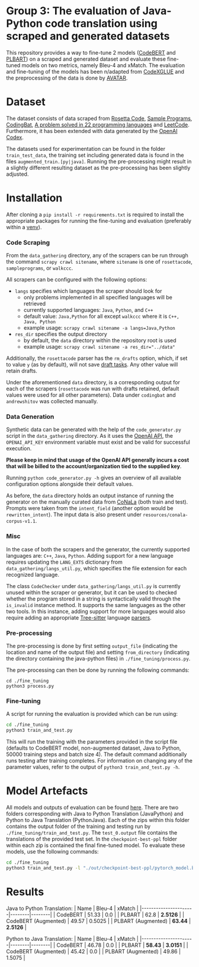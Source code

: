 # Group 3: The evaluation of Java-Python code translation using scraped and generated datasets

This repository provides a way to fine-tune 2 models ([CodeBERT](https://github.com/microsoft/CodeBERT) and [PLBART](https://github.com/wasiahmad/PLBART)) on a scraped and generated dataset and evaluate these fine-tuned models on two metrics, namely Bleu-4 and xMatch.
The evaluation and fine-tuning of the models has been n/adapted from [CodeXGLUE](https://github.com/microsoft/CodeXGLUE) and the preprocessing of the data is done by [AVATAR](https://github.com/wasiahmad/AVATAR).


# Dataset

The dataset consists of data scraped from [Rosetta Code](https://rosettacode.org/wiki/Rosetta_Code), [Sample Programs](https://sampleprograms.io/languages/), [CodingBat](https://codingbat.com/), [A problem solved in 22 programming languages](https://andrewshitov.com/2020/12/07/a-problem-solved-in-22-programming-languages/) and [LeetCode](https://walkccc.me/LeetCode/).
Furthermore, it has been extended with data generated by the [OpenAI Codex](https://openai.com/blog/openai-codex/).

The datasets used for experimentation can be found in the folder `train_test_data`, the training set including generated data is found in the files `augmented_train.[py|java]`. Running the pre-processing might result in a slightly different resulting dataset as the pre-processing has been slightly adjusted.


# Installation

After cloning a `pip install -r requirements.txt` is required to install the appropriate packages for running the fine-tuning and evaluation (preferably within a [venv](https://docs.python.org/3/library/venv.html)).


### Code Scraping

From the `data_gathering` directory, any of the scrapers can be run through the command `scrapy crawl sitename`, where `sitename` is one of `rosettacode`, `sampleprograms`, or `walkccc`.

All scrapers can be configured with the following options:
- `langs` specifies which languages the scraper should look for
  - only problems implemented in all specified languages will be retrieved
  - currently supported languages: `Java`, `Python`, and `C++`
  - default value: `Java,Python` for all except `walkccc` where it is `C++, Java, Python`
  - example usage: `scrapy crawl sitename -a langs=Java,Python`
- `res_dir` specifies the output directory
  - by default, the `data` directory within the repository root is used
  - example usage: `scrapy crawl sitename -a res_dir="../data"`

Additionally, the `rosettacode` parser has the `rm_drafts` option, which, if set to value `y` (as by default), will not save [draft tasks](https://rosettacode.org/wiki/Category:Draft_Programming_Tasks). Any other value will retain drafts.

Under the aforementioned `data` directory, is a corresponding output for each of the scrapers (`rosettacode` was run with drafts retained, default values were used for all other parameters). Data under `codingbat` and `andrewshitov` was collected manually.


### Data Generation

Synthetic data can be generated with the help of the `code_generator.py` script in the `data_gathering` directory. As it uses the [OpenAI API](https://openai.com/api/), the `OPENAI_API_KEY` environment variable must exist and be valid for successful execution.

**Please keep in mind that usage of the OpenAI API generally incurs a cost that will be billed to the account/organization tied to the supplied key**.

Running `python code_generator.py -h` gives an overview of all available configuration options alongside their default values.

As before, the `data` directory holds an output instance of running the generator on the manually curated data from [CoNaLa](https://conala-corpus.github.io/) (both train and test). Prompts were taken from the `intent_field` (another option would be `rewritten_intent`). The input data is also present under `resources/conala-corpus-v1.1`.


### Misc

In the case of both the scrapers and the generator, the currently supported languages are: `C++`, `Java`, `Python`. Adding support for a new language requires updating the `LANG_EXTS` dictionary from `data_gathering/langs_util.py`, which specifies the file extension for each recognized language.

The class `CodeChecker` under `data_gathering/langs_util.py` is currently unused within the scraper or generator, but it can be used to checked whether the program stored in a string is syntactically valid through the `is_invalid` instance method. It supports the same languages as the other two tools. In this instance, adding support for more languages would also require adding an appropriate [Tree-sitter](https://tree-sitter.github.io/tree-sitter/) language [parsers](https://tree-sitter.github.io/tree-sitter/#available-parsers).


### Pre-processing

The pre-processing is done by first setting `output_file` (indicating the location and name of the output file) and setting `from_directory` (indicating the directory containing the java-python files) in `./fine_tuning/process.py`.

The pre-processing can then be done by running the following commands:
```shell
cd ./fine_tuning
python3 process.py
```

### Fine-tuning

A script for running the evaluation is provided which can be run using:
```bash
cd ./fine_tuning
python3 train_and_test.py
```
This will run the training with the parameters provided in the script file (defaults to CodeBERT model, non-augmented dataset, Java to Python, 50000 training steps and batch size 4). The default command additionally runs testing after training completes. For information on changing any of the parameter values, refer to the output of `python3 train_and_test.py -h`.

# Model Artefacts

All models and outputs of evaluation can be found [here](https://drive.google.com/file/d/1hMEBrahXkBQ6mhLK4YXjwM0MIvajrXVb/view?usp=sharing). There are two folders corresponding with Java to Python Translation (JavaPython) and Python to Java Translation (PythonJava).
Each of the zips within this folder contains the output folder of the training and testing run by `./fine_tuning/train_and_test.py`.
The `test_0.output` file contains the translations of the provided test set. In the `checkpoint-best-ppl` folder within each zip is contained the final fine-tuned model. To evaluate these models, use the following commands:
```bash
cd ./fine_tuning
python3 train_and_test.py -l "./out/checkpoint-best-ppl/pytorch_model.bin"
```


# Results

Java to Python Translation:
| Name                 | Bleu-4 | xMatch |
|----------------------|--------|--------|
| CodeBERT             | 51.33  | 0.0    |
| PLBART               | 62.8   | **2.5126** |
| CodeBERT (Augmented) | 49.57  | 0.5025 |
| PLBART (Augmented)   | **63.44**  | **2.5126** |

Python to Java Translation:
| Name                 | Bleu-4 | xMatch |
|----------------------|--------|--------|
| CodeBERT             | 46.78  | 0.0    |
| PLBART               | **58.43**  | **3.0151** |
| CodeBERT (Augmented) | 45.42  | 0.0    |
| PLBART (Augmented)   | 49.86  | 1.5075 |
